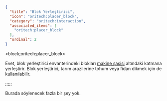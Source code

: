 ```json
{
  "title": "Blok Yerleştirici",
  "icon": "oritech:placer_block",
  "category": "oritech:interaction",
  "associated_items": [
    "oritech:placer_block"
  ],
  "ordinal": 2
}
```

<block;oritech:placer_block>

Evet, blok yerleştirici envanterindeki blokları [makine şasisi](^oritech:interaction/machine_frames) altındaki katmana yerleştirir. Blok yerleştirici, tarım arazilerine tohum veya fidan dikmek için de kullanılabilir.

;;;;;

Burada söylenecek fazla bir şey yok.
